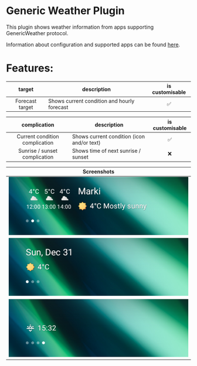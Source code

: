 # Generic Weather Plugin

This plugin shows weather information from apps supporting GenericWeather protocol.

Information about configuration and supported apps can be found [here](https://gadgetbridge.org/basics/integrations/weather/).

# Features:
|     target      | description                                 | is customisable |
|:---------------:|---------------------------------------------|:---------------:|
| Forecast target | Shows current condition and hourly forecast |        ✅        |

|          complication          | description                                | is customisable |
|:------------------------------:|--------------------------------------------|:---------------:|
| Current condition complication | Shows current condition (icon and/or text) |        ✅        |
| Sunrise / sunset complication  | Shows time of next sunrise / sunset        |        ❌        |


| Screenshots                                                                                                                              |
|------------------------------------------------------------------------------------------------------------------------------------------|
| ![screenshot showing 3 hour weather forecast, city name, temperature (4 degrees) and current condition](screenshots/target_forecast.png) |
| ![screenshot showing sunny icon with text beside it: 4 "degrees Celsius"](screenshots/complication_condition.png)                        |
| ![screenshot showing sunset icon and time beside it: "15:32"](screenshots/complication_suntimes.png)                                     |